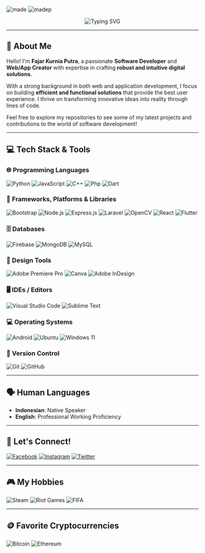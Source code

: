 ![made](https://img.shields.io/badge/Made%20for-VSCode-1f425f.svg)
![madep](https://img.shields.io/badge/Made%20with-Go-1f425f.svg)

<p align="center">
  <img src="https://readme-typing-svg.herokuapp.com?font=Bruno+Ace+SC&size=30&duration=1000&pause=1000&color=F70000&center=true&vCenter=true&width=700&height=70&lines=WELCOME+ALL+%2C+MY+NAME+IS+FAJAR+KURNIA" alt="Typing SVG" />
</p>

---

## 👋 About Me

Hello! I'm **Fajar Kurnia Putra**, a passionate **Software Developer** and **Web/App Creator** with expertise in crafting **robust and intuitive digital solutions**.

With a strong background in both web and application development, I focus on building **efficient and functional solutions** that provide the best user experience. I thrive on transforming innovative ideas into reality through lines of code.

Feel free to explore my repositories to see some of my latest projects and contributions to the world of software development!

---

## 💻 Tech Stack & Tools

### 🌐 Programming Languages

<p align="left">
  <img alt="Python" src="https://img.shields.io/badge/Python-3776AB?style=for-the-badge&logo=python&logoColor=white"/>
  <img alt="JavaScript" src="https://img.shields.io/badge/JavaScript-FCDC00?style=for-the-badge&logo=javascript&logoColor=black"/>
  <img alt="C++" src="https://img.shields.io/badge/c++-%2300599C.svg?style=for-the-badge&logo=c%2B%2B&logoColor=white"/>
  <img alt="Php" src="https://img.shields.io/badge/php-%23777BB4.svg?style=for-the-badge&logo=php&logoColor=white"/>
  <img alt="Dart" src="https://img.shields.io/badge/Dart-0175C2?logo=dart&logoColor=fff&style=for-the-badge"/>
</p>

### 🚀 Frameworks, Platforms & Libraries

<p align="left">
  <img alt="Bootstrap" src="https://img.shields.io/badge/bootstrap-%23563D7C.svg?style=for-the-badge&logo=bootstrap&logoColor=white"/>
  <img alt="Node.js" src="https://img.shields.io/badge/node.js-6DA55F?style=for-the-badge&logo=node.js&logoColor=white"/>
  <img alt="Express.js" src="https://img.shields.io/badge/Express.js-000000?style=for-the-badge&logo=express&logoColor=white"/>
  <img alt="Laravel" src="https://img.shields.io/badge/Laravel-%23FF2D20.svg?style=for-the-badge&logo=laravel&logoColor=white"/>
  <img alt="OpenCV" src="https://img.shields.io/badge/opencv-%23white.svg?style=for-the-badge&logo=opencv&logoColor=white"/>
  <img alt="React" src="https://img.shields.io/badge/React-61DAFB?logo=react&logoColor=000&style=for-the-badge"/>
  <img alt="Flutter" src="https://img.shields.io/badge/Flutter-%2302569B.svg?style=for-the-badge&logo=flutter&logoColor=white"/>
</p>

### 🗄️ Databases

<p align="left">
  <img alt="Firebase" src="https://img.shields.io/badge/Firebase-039BE5?style=for-the-badge&logo=Firebase&logoColor=white"/>
  <img alt="MongoDB" src="https://img.shields.io/badge/MongoDB-%234ea94b.svg?style=for-the-badge&logo=mongodb&logoColor=white"/>
  <img alt="MySQL" src="https://img.shields.io/badge/mysql-%2300f.svg?style=for-the-badge&logo=mysql&logoColor=white"/>
</p>

### 🎨 Design Tools

<p align="left">
  <img alt="Adobe Premiere Pro" src="https://img.shields.io/badge/Adobe%20Premiere%20Pro-9999FF.svg?style=for-the-badge&logo=Adobe%20Premiere%20Pro&logoColor=white"/>
  <img alt="Canva" src="https://img.shields.io/badge/Canva-%2300C4CC.svg?style=for-the-badge&logo=Canva&logoColor=white"/>
  <img alt="Adobe InDesign" src="https://img.shields.io/badge/Adobe%20InDesign-F36?logo=adobeindesign&logoColor=fff&style=for-the-badge"/>
</p>

### 🖥️ IDEs / Editors

<p align="left">
  <img alt="Visual Studio Code" src="https://img.shields.io/badge/Visual%20Studio%20Code-0078d7.svg?style=for-the-badge&logo=visual-studio-code&logoColor=white"/>
  <img alt="Sublime Text" src="https://img.shields.io/badge/Sublime%20Text-FF9800?logo=sublimetext&logoColor=fff&style=for-the-badge"/>
</p>

### 💻 Operating Systems

<p align="left">
  <img alt="Android" src="https://img.shields.io/badge/Android-3DDC84?style=for-the-badge&logo=android&logoColor=white"/>
  <img alt="Ubuntu" src="https://img.shields.io/badge/Ubuntu-E95420?style=for-the-badge&logo=ubuntu&logoColor=white"/>
  <img alt="Windows 11" src="https://img.shields.io/badge/Windows%2011-%230079d5.svg?style=for-the-badge&logo=Windows%2011&logoColor=white"/>
</p>

### 🔗 Version Control

<p align="left">
  <img alt="Git" src="https://img.shields.io/badge/git-%23F05033.svg?style=for-the-badge&logo=git&logoColor=white"/>
  <img alt="GitHub" src="https://img.shields.io/badge/github-%23121011.svg?style=for-the-badge&logo=github&logoColor=white"/>
</p>

---

## 🗣️ Human Languages

* **Indonesian**: Native Speaker  
* **English**: Professional Working Proficiency

---

## 📱 Let's Connect!

[![Facebook](https://img.shields.io/badge/-Facebook-1877F2?style=flat-square&logo=Facebook&logoColor=white)](https://www.facebook.com/ninjiu.she.9)
[![Instagram](https://img.shields.io/badge/-Instagram-E4405F?style=flat-square&logo=Instagram&logoColor=white)](https://www.instagram.com/edy.esrgg.22/?next=%2F)
[![Twitter](https://img.shields.io/badge/-Twitter-1DA1F2?style=flat-square&logo=Twitter&logoColor=white)](https://twitter.com/Edy18870781)

---

## 🎮 My Hobbies

<p align="left">
  <img alt="Steam" src="https://img.shields.io/badge/Steam-000000?style=for-the-badge&logo=steam&logoColor=white">
  <img alt="Riot Games" src="https://img.shields.io/badge/Riot_Games-D32936?style=for-the-badge&logo=riot-games&logoColor=white">
  <img alt="FIFA" src="https://img.shields.io/badge/FIFA-B7312F?style=for-the-badge&logo=fifa&logoColor=white">
</p>

---

## 🪙 Favorite Cryptocurrencies

<p align="left">
  <img alt="Bitcoin" src="https://img.shields.io/badge/Bitcoin-000000?style=for-the-badge&logo=bitcoin&logoColor=white">
  <img alt="Ethereum" src="https://img.shields.io/badge/Ethereum-3C3C3D?style=for-the-badge&logo=Ethereum&logoColor=white">
</p>
